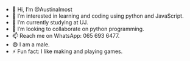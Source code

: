 - 👋 Hi, I’m @Austinalmost
- 👀 I’m interested in learning and coding using python and JavaScript.
- 🌱 I’m currently studying at UJ.
- 💞️ I’m looking to collaborate on python programming.
- 📫 Reach me on WhatsApp: 065 693 6477.
- 😄 I am a male.
- ⚡ Fun fact: I like making and playing games.

<!---
Austinalmost/Austinalmost is a ✨ special ✨ repository because its `README.md` (this file) appears on your GitHub profile.
You can click the Preview link to take a look at your changes.
--->
